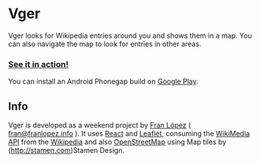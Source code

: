 Vger
====

Vger looks for Wikipedia entries around you and shows them in a map. You can also navigate the map to look for entries in other areas.

### [See it in action!](http://franlopez.github.io/vger/)

You can install an Android Phonegap build on [Google Play](https://play.google.com/store/apps/details?id=info.franlopez.vger).

Info
----
Vger is developed as a weekend project by [Fran López](http://www.franlopez.info/) ( fran@franlopez.info ). It uses [React](https://facebook.github.io/react/) and [Leaflet](http://leafletjs.com/), consuming the [WikiMedia API](http://www.mediawiki.org/wiki/API:Main_page) from the [Wikipedia](http://www.wikipedia.org/) and also [OpenStreetMap](http://www.openstreetmap.org) using Map tiles by (http://stamen.com)Stamen Design.

